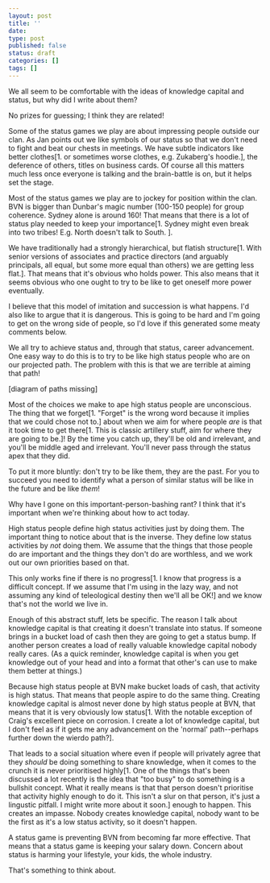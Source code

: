 ```yaml
---
layout: post
title: ''
date: 
type: post
published: false
status: draft
categories: []
tags: []
---
```


We all seem to be comfortable with the ideas of knowledge capital and status, but why did I write about them?

No prizes for guessing; I think they are related!

Some of the status games we play are about impressing people outside our clan. As Jan points out we like symbols of our status so that we don't need to fight and beat our chests in meetings. We have subtle indicators like better clothes[1. or sometimes worse clothes, e.g. Zukaberg's hoodie.], the deference of others, titles on business cards. Of course all this matters much less once everyone is talking and the brain-battle is on, but it helps set the stage.

Most of the status games we play are to jockey for position within the clan. BVN is bigger than Dunbar's magic number (100-150 people) for group coherence. Sydney alone is around 160! That means that there is a lot of status play needed to keep your importance[1. Sydney might even break into two tribes! E.g. North doesn't talk to South. ].

We have traditionally had a strongly hierarchical, but flatish structure[1. With senior versions of associates and practice directors (and arguably principals, all equal, but some more equal than others) we are getting less flat.]. That means that it's obvious who holds power. This also means that it seems obvious who one ought to try to be like to get oneself more power eventually.

I believe that this model of imitation and succession is what happens. I'd also like to argue that it is dangerous. This is going to be hard and I'm going to get on the wrong side of people, so I'd love if this generated some meaty comments below.

We all try to achieve status and, through that status, career advancement. One easy way to do this is to try to be like high status people who are on our projected path. The problem with this is that we are terrible at aiming that path!

[diagram of paths missing]

Most of the choices we make to ape high status people are unconscious. The thing that we forget[1. "Forget" is the wrong word because it implies that we could chose not to.] about when we aim for where people <em>are</em> is that it took time to get there[1. This is classic artillery stuff, aim for where they are going to be.]! By the time you catch up, they'll be old and irrelevant, and you'll be middle aged and irrelevant. You'll never pass through the status apex that they did.

To put it more bluntly: don't try to be like them, they are the past. For you to succeed you need to identify what a person of similar status will be like in the future and be like <em>them</em>!

Why have I gone on this important-person-bashing rant? I think that it's important when we're thinking about how to act today.

High status people define high status activities just by doing them. The important thing to notice about that is the inverse. They define low status activities by <em>not</em> doing them. We assume that the things that those people do are important and the things they don't do are worthless, and we work out our own priorities based on that.

This only works fine if there is no progress[1. I know that progress is a difficult concept. If we assume that I'm using in the lazy way, and not assuming any kind of teleological destiny then we'll all be OK!] and we know that's not the world we live in.

Enough of this abstract stuff, lets be specific. The reason I talk about knowledge capital is that creating it doesn't translate into status. If someone brings in a bucket load of cash then they are going to get a status bump. If another person creates a load of really valuable knowledge capital nobody really cares. (As a quick reminder, knowledge capital is when you get knowledge out of your head and into a format that other's can use to make them better at things.)

Because high status people at BVN make bucket loads of cash, that activity is high status. That means that people aspire to do the same thing. Creating knowledge capital is almost never done by high status people at BVN, that means that it is very obviously low status[1. With the notable exception of Craig's excellent piece on corrosion. I create a lot of knowledge capital, but I don't feel as if it gets me any advancement on the 'normal' path--perhaps further down the wierdo path?].

That leads to a social situation where even if people will privately agree that they <em>should</em> be doing something to share knowledge, when it comes to the crunch it is never prioritised highly[1. One of the things that's been discussed a lot recently is the idea that "too busy" to do something is a bullshit concept. What it really means is that that person doesn't prioritise that activity highly enough to do it. This isn't a slur on that person, it's just a lingustic pitfall. I might write more about it soon.] enough to happen. This creates an impasse. Nobody creates knowledge capital, nobody want to be the first as it's a low status activity, so it doesn't happen.

A status game is preventing BVN from becoming far more effective. That means that a status game is keeping your salary down. Concern about status is harming your lifestyle, your kids, the whole industry.

That's something to think about.

